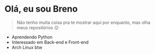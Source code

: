 # Olá, eu sou Breno

> Não tenho muita coisa pra te mostrar aqui por enquanto, mas olha meus repositórios 😉

- Aprendendo Python
- Interessado em Back-end e Front-end
- Arch Linux btw
